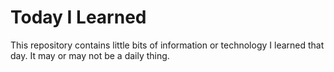 # Today I Learned
This repository contains little bits of information or technology I learned that day. It may or may not be a daily thing.
